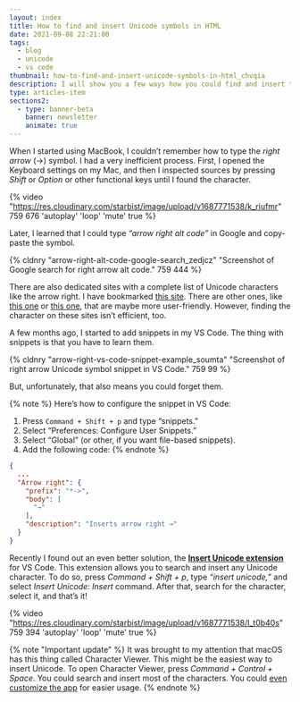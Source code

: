 ```yaml
---
layout: index
title: How to find and insert Unicode symbols in HTML
date: 2021-09-08 22:21:00
tags:
  - blog
  - unicode
  - vs code
thumbnail: how-to-find-and-insert-unicode-symbols-in-html_chvqia
description: I will show you a few ways how you could find and insert the Unicode symbol in HTML (or any other file).
type: articles-item
sections2:
  - type: banner-beta
    banner: newsletter
    animate: true
---
```


When I started using MacBook, I couldn’t remember how to type the _right arrow_ (→) symbol. I had a very inefficient process. First, I opened the Keyboard settings on my Mac, and then I inspected sources by pressing _Shift_ or _Option_ or other functional keys until I found the character.

{% video "https://res.cloudinary.com/starbist/image/upload/v1687771538/k_riufmr" 759 676 'autoplay' 'loop' 'mute' true %}

Later, I learned that I could type _“arrow right alt code”_ in Google and copy-paste the symbol.

{% cldnry "arrow-right-alt-code-google-search_zedjcz" "Screenshot of Google search for right arrow alt code." 759 444 %}

There are also dedicated sites with a complete list of Unicode characters like the arrow right. I have bookmarked [this site](//xahlee.info/comp/unicode_index.html?q=). There are other ones, like [this one](//unicode-table.com/en/) or [this one](https://unicodearrows.com/), that are maybe more user-friendly. However, finding the character on these sites isn’t efficient, too.

A few months ago, I started to add snippets in my VS Code. The thing with snippets is that you have to learn them.

{% cldnry "arrow-right-vs-code-snippet-example_soumta" "Screenshot of right arrow Unicode symbol snippet in VS Code." 759 99 %}

But, unfortunately, that also means you could forget them.

{% note %}
Here’s how to configure the snippet in VS Code:

1. Press `Command + Shift + p` and type “snippets.”
2. Select “Preferences: Configure User Snippets.”
3. Select “Global” (or other, if you want file-based snippets).
4. Add the following code:
{% endnote %}

```json
{
  ...
  "Arrow right": {
    "prefix": "*->",
    "body": [
      "→"
    ],
    "description": "Inserts arrow right →"
  }
}
```

Recently I found out an even better solution, the [**Insert Unicode extension**](https://marketplace.visualstudio.com/items?itemName=brunnerh.insert-unicode) for VS Code. This extension allows you to search and insert any Unicode character. To do so, press _Command + Shift + p_, type _“insert unicode,”_ and select _Insert Unicode: Insert_ command. After that, search for the character, select it, and that’s it!

{% video "https://res.cloudinary.com/starbist/image/upload/v1687771538/l_t0b40s" 759 394 'autoplay' 'loop' 'mute' true %}

{% note "Important update" %}
It was brought to my attention that macOS has this thing called Character Viewer. This might be the easiest way to insert Unicode. To open Character Viewer, press _Command + Control + Space_. You could search and insert most of the characters. You could [even customize the app](https://www.webnots.com/how-to-use-character-viewer-in-mac/) for easier usage.
{% endnote %}
